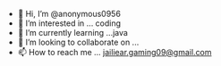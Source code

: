 - 👋 Hi, I’m @anonymous0956
- 👀 I’m interested in ... coding
- 🌱 I’m currently learning ...java
- 💞️ I’m looking to collaborate on ...
- 📫 How to reach me ... jailiear.gaming09@gmail.com


<!---
anonymous0956/anonymous0956 is a ✨ special ✨ repository because its `README.md` (this file) appears on your GitHub profile.
You can click the Preview link to take a look at your changes.
--->
